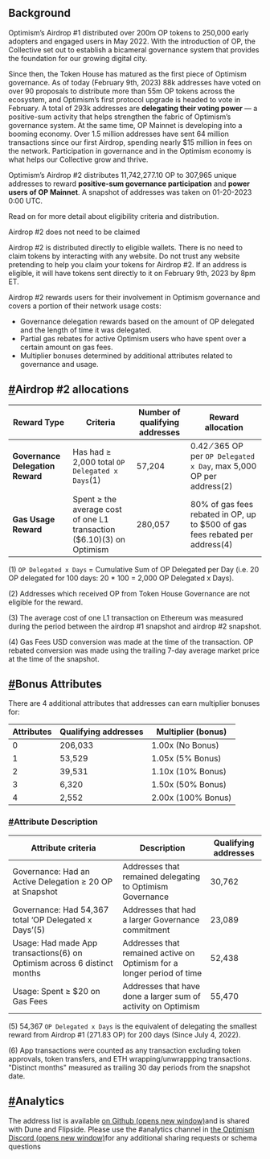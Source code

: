 ## Background

Optimism’s Airdrop #1 distributed over 200m OP tokens to 250,000 early adopters and engaged users in May 2022. With the introduction of OP, the Collective set out to establish a bicameral governance system that provides the foundation for our growing digital city.

Since then, the Token House has matured as the first piece of Optimism governance. As of today (February 9th, 2023) 88k addresses have voted on over 90 proposals to distribute more than 55m OP tokens across the ecosystem, and Optimism’s first protocol upgrade is headed to vote in February. A total of 293k addresses are **delegating their voting power** — a positive-sum activity that helps strengthen the fabric of Optimism’s governance system. At the same time, OP Mainnet is developing into a booming economy. Over 1.5 million addresses have sent 64 million transactions since our first Airdrop, spending nearly $15 million in fees on the network. Participation in governance and in the Optimism economy is what helps our Collective grow and thrive.

Optimism’s Airdrop #2 distributes 11,742,277.10 OP to 307,965 unique addresses to reward **positive-sum governance participation** and **power users of OP Mainnet**. A snapshot of addresses was taken on 01-20-2023 0:00 UTC.

Read on for more detail about eligibility criteria and distribution.

Airdrop #2 does not need to be claimed

Airdrop #2 is distributed directly to eligible wallets. There is no need to claim tokens by interacting with any website. Do not trust any website pretending to help you claim your tokens for Airdrop #2. If an address is eligible, it will have tokens sent directly to it on February 9th, 2023 by 8pm ET.

Airdrop #2 rewards users for their involvement in Optimism governance and covers a portion of their network usage costs:

- Governance delegation rewards based on the amount of OP delegated and the length of time it was delegated.
- Partial gas rebates for active Optimism users who have spent over a certain amount on gas fees.
- Multiplier bonuses determined by additional attributes related to governance and usage.

## [#](https://community.optimism.io/docs/governance/airdrop-2/#airdrop-2-allocations)Airdrop #2 allocations

|Reward Type|Criteria|Number of qualifying addresses|Reward allocation|
|---|---|---|---|
|**Governance Delegation Reward**|Has had ≥ 2,000 total `OP Delegated x Days`(1)|57,204|0.42 ⁄ 365 OP per `OP Delegated x Day`, max 5,000 OP per address(2)|
|**Gas Usage Reward**|Spent ≥ the average cost of one L1 transaction ($6.10)(3) on Optimism|280,057|80% of gas fees rebated in OP, up to $500 of gas fees rebated per address(4)|

(1) `OP Delegated x Days` = Cumulative Sum of OP Delegated per Day (i.e. 20 OP delegated for 100 days: 20 * 100 = 2,000 OP Delegated x Days).

(2) Addresses which received OP from Token House Governance are not eligible for the reward.

(3) The average cost of one L1 transaction on Ethereum was measured during the period between the airdrop #1 snapshot and airdrop #2 snapshot.

(4) Gas Fees USD conversion was made at the time of the transaction. OP rebated conversion was made using the trailing 7-day average market price at the time of the snapshot.

## [#](https://community.optimism.io/docs/governance/airdrop-2/#bonus-attributes)Bonus Attributes

There are 4 additional attributes that addresses can earn multiplier bonuses for:

|Attributes|Qualifying addresses|Multiplier (bonus)|
|---|---|---|
|0|206,033|1.00x (No Bonus)|
|1|53,529|1.05x (5% Bonus)|
|2|39,531|1.10x (10% Bonus)|
|3|6,320|1.50x (50% Bonus)|
|4|2,552|2.00x (100% Bonus)|

### [#](https://community.optimism.io/docs/governance/airdrop-2/#attribute-description)Attribute Description

|Attribute criteria|Description|Qualifying addresses|
|---|---|---|
|Governance: Had an Active Delegation ≥ 20 OP at Snapshot|Addresses that remained delegating to Optimism Governance|30,762|
|Governance: Had 54,367 total ‘OP Delegated x Days’(5)|Addresses that had a larger Governance commitment|23,089|
|Usage: Had made App transactions(6) on Optimism across 6 distinct months|Addresses that remained active on Optimism for a longer period of time|52,438|
|Usage: Spent ≥ $20 on Gas Fees|Addresses that have done a larger sum of activity on Optimism|55,470|

(5) 54,367 `OP Delegated x Days` is the equivalent of delegating the smallest reward from Airdrop #1 (271.83 OP) for 200 days (Since July 4, 2022).

(6) App transactions were counted as any transaction excluding token approvals, token transfers, and ETH wrapping/unwrappping transactions. "Distinct months" measured as trailing 30 day periods from the snapshot date.

## [#](https://community.optimism.io/docs/governance/airdrop-2/#analytics)Analytics

The address list is available [on Github (opens new window)](https://github.com/ethereum-optimism/op-analytics/tree/main/reference_data/address_lists)and is shared with Dune and Flipside. Please use the #analytics channel in [the Optimism Discord (opens new window)](https://discord-gateway.optimism.io/)for any additional sharing requests or schema questions